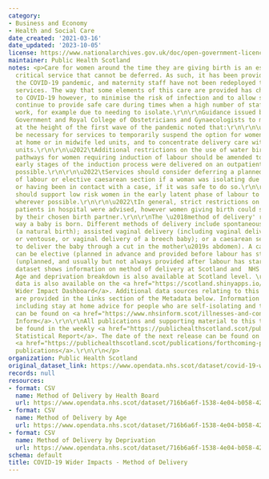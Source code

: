 ```yaml
---
category:
- Business and Economy
- Health and Social Care
date_created: '2021-03-16'
date_updated: '2023-10-05'
license: https://www.nationalarchives.gov.uk/doc/open-government-licence/version/3/
maintainer: Public Health Scotland
notes: <p>Care for women around the time they are giving birth is an essential, time
  critical service that cannot be deferred. As such, it has been provided throughout
  the COVID-19 pandemic, and maternity staff have not been redeployed to support other
  services. The way that some elements of this care are provided has changed in response
  to COVID-19 however, to minimise the risk of infection and to allow services to
  continue to provide safe care during times when a high number of staff may be off
  work, for example due to needing to isolate.\r\n\r\nGuidance issued by the Scottish
  Government and Royal College of Obstetricians and Gynaecologists to maternity services
  at the height of the first wave of the pandemic noted that:\r\n\r\n\u2022\tIt may
  be necessary for services to temporarily suspend the option for women to deliver
  at home or in midwife led units, and to concentrate delivery care within obstetric
  units.\r\n\r\n\u2022\tAdditional restrictions on the use of water births were recommended.\r\n\r\n\u2022\tCare
  pathways for women requiring induction of labour should be amended to ensure the
  early stages of the induction process were delivered on an outpatient basis wherever
  possible.\r\n\r\n\u2022\tServices should consider deferring a planned induction
  of labour or elective caesarean section if a woman was isolating due to having COVID-19,
  or having been in contact with a case, if it was safe to do so.\r\n\r\n\u2022\tServices
  should support low risk women in the early latent phase of labour to remain at home
  wherever possible.\r\n\r\n\u2022\tIn general, strict restrictions on visitors for
  patients in hospital were advised, however women giving birth could still be accompanied
  by their chosen birth partner.\r\n\r\nThe \u2018method of delivery' refers to the
  way a baby is born. Different methods of delivery include spontaneous vaginal delivery
  (a natural birth); assisted vaginal delivery (including vaginal delivery by forceps
  or ventouse, or vaginal delivery of a breech baby); or a caesarean section (an operation
  to deliver the baby through a cut in the mother\u2019s abdomen). A caesarean section
  can be elective (planned in advance and provided before labour has started) or emergency
  (unplanned, and usually but not always provided after labour has started).\r\n\r\nThis
  dataset shows information on method of delivery at Scotland and  NHS Board level.
  Age and deprivation breakdown is also available at Scotland level. \r\n\r\nThis
  data is also available on the <a href="https://scotland.shinyapps.io/phs-covid-wider-impact/">COVID-19
  Wider Impact Dashboard</a>. Additional data sources relating to this topic area
  are provided in the Links section of the Metadata below. Information on COVID-19,
  including stay at home advice for people who are self-isolating and their households,
  can be found on <a href="https://www.nhsinform.scot/illnesses-and-conditions/infections-and-poisoning/coronavirus-covid-19#stay-at-home-advice">NHS
  Inform</a>.\r\n\r\nAll publications and supporting material to this topic area can
  be found in the weekly <a href="https://publichealthscotland.scot/publications/covid-19-statistical-report/">COVID-19
  Statistical Report</a>. The date of the next release can be found on our list of
  <a href="https://publichealthscotland.scot/publications/forthcoming-publications/">forthcoming
  publications</a>.\r\n\r\n</p>
organization: Public Health Scotland
original_dataset_link: https://www.opendata.nhs.scot/dataset/covid-19-wider-impacts-method-of-delivery
records: null
resources:
- format: CSV
  name: Method of Delivery by Health Board
  url: https://www.opendata.nhs.scot/dataset/716b6a6f-1538-4e04-b058-42af9f1c4f44/resource/7996d72a-b8a1-4236-b66b-42e3c828a547/download/method_delivery_hb_20231005.csv
- format: CSV
  name: Method of Delivery by Age
  url: https://www.opendata.nhs.scot/dataset/716b6a6f-1538-4e04-b058-42af9f1c4f44/resource/5f91ec4d-d96e-40c9-b69a-7e087e5e6414/download/method_delivery_age_20231005.csv
- format: CSV
  name: Method of Delivery by Deprivation
  url: https://www.opendata.nhs.scot/dataset/716b6a6f-1538-4e04-b058-42af9f1c4f44/resource/d1bd0441-c451-4aec-beaf-8506f704efec/download/method_delivery_simd_20231005.csv
schema: default
title: COVID-19 Wider Impacts - Method of Delivery
---
```

